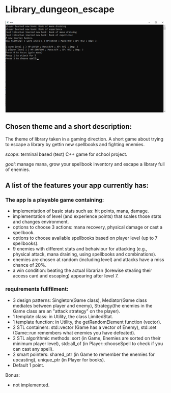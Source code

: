 # **Library_dungeon_escape**

![screenshot of start screen](images/start.png)

## Chosen theme and a short description: 

The theme of library taken in a gaming direction. A short game about trying to escape a library by gettin new spellbooks and fighting enemies.

*scope*: terminal based (text) C++ game for school project.

*goal*: manage mana, grow your spellbook inventory and escape a library full of enemies.

## A list of the features your app currently has: 

### The app is a playable game containing:

- implementation of basic stats such as: hit points, mana, damage.
- implementation of level (and experience points) that scales those stats and changes environment.
- options to choose 3 actions: mana recovery, physical damage or cast a spellbook.
- options to choose available spellbooks based on player level (up to 7 spellbooks).
- 9 enemies with different stats and behaiviour for attacking (e.g., physical attack, mana draining, using spellbooks and combinations).
- enemies are chosen at random (including level) and attacks have a miss chance of 20%.
- a win condition: beating the actual librarian (lorewise stealing their access card and escaping) appearing after level 7.

### requirements fullfilment:

 - 3 design patterns: Singleton(Game class), Mediator(Game class mediates between player and enemy), Strategy(the enemies in the Game class are an "attack strategy" on the player).
 - 1 template class: in Utility, the class LimitedStat.
 - 1 template function: in Utility, the getRandomElement function (vector<T>).
 - 2 STL containers: std::vector (Game has a vector of Enemy), std::set (Game::run remembers what enemies you have defeated).
 - 2 STL algorithmic methods: sort (in Game, Enemies are sorted on their minimum player level), std::all_of (in Player::chooseSpell to check if you can cast any spell).
 - 2 smart pointers: shared_ptr (in Game to remember the enemies for upcasting), unique_ptr (in Player for books).
 - Default 1 point.

 Bonus:
- not implemented.
